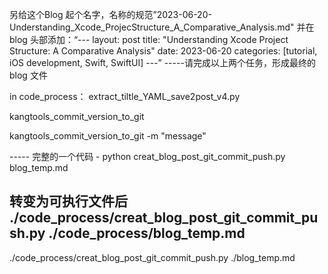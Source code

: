 另给这个Blog 起个名字，名称的规范”2023-06-20-Understanding_Xcode_ProjecStructure_A_Comparative_Analysis.md"        并在blog 头部添加：“---
layout: post
title: "Understanding Xcode Project Structure: A Comparative Analysis"
date: 2023-06-20
categories: [tutorial, iOS development, Swift, SwiftUI]
---” -----请完成以上两个任务，形成最终的blog 文件

in code_process：
extract_tiltle_YAML_save2post_v4.py

kangtools_commit_version_to_git 

kangtools_commit_version_to_git  -m "message"



----- 完整的一个代码 -
python creat_blog_post_git_commit_push.py blog_temp.md 



转变为可执行文件后
./code_process/creat_blog_post_git_commit_push.py ./code_process/blog_temp.md 
----
./code_process/creat_blog_post_git_commit_push.py ./blog_temp.md 

